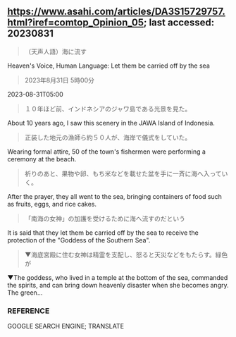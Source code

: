 ## https://www.asahi.com/articles/DA3S15729757.html?iref=comtop_Opinion_05; last accessed: 20230831

> （天声人語）海に流す

Heaven's Voice, Human Language: Let them be carried off by the sea

> 2023年8月31日 5時00分

2023-08-31T05:00

> １０年ほど前、インドネシアのジャワ島である光景を見た。

About 10 years ago, I saw this scenery in the JAWA Island of Indonesia.

> 正装した地元の漁師ら約５０人が、海岸で儀式をしていた。

Wearing formal attire, 50 of the town's fishermen were performing a ceremony at the beach.

> 祈りのあと、果物や卵、もち米などを載せた盆を手に一斉に海へ入っていく。

After the prayer, they all went to the sea, bringing containers of food such as fruits, eggs, and rice cakes.


> 「南海の女神」の加護を受けるために海へ流すのだという

It is said that they let them be carried off by the sea to receive the protection of the "Goddess of the Southern Sea".

> ▼海底宮殿に住む女神は精霊を支配し、怒ると天災などをもたらす。緑色が

▼The goddess, who lived in a temple at the bottom of the sea, commanded the spirits, and can bring down heavenly disaster when she becomes angry. The green...

### REFERENCE

GOOGLE SEARCH ENGINE; TRANSLATE
